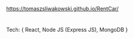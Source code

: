 https://tomaszsliwakowski.github.io/RentCar/
#
Tech: {
  React,
  Node JS (Express JS),
  MongoDB
}
